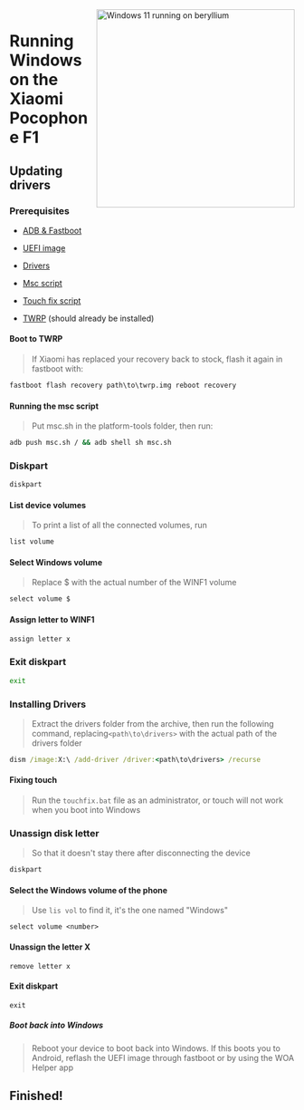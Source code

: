 <img align="right" src="https://github.com/n00b69/woa-beryllium/blob/main/beryllium.png" width="350" alt="Windows 11 running on beryllium">

# Running Windows on the Xiaomi Pocophone F1

## Updating drivers

### Prerequisites
- [ADB & Fastboot](https://developer.android.com/studio/releases/platform-tools)

- [UEFI image](https://github.com/n00b69/woa-beryllium/releases/tag/UEFI)
  
- [Drivers](https://github.com/n00b69/woa-beryllium/releases/tag/Drivers)
  
- [Msc script](https://github.com/n00b69/woa-beryllium/releases/download/Files/msc.sh)

- [Touch fix script](https://github.com/n00b69/woa-beryllium/releases/download/Files/touchfix.bat)
  
- [TWRP](https://github.com/n00b69/woa-beryllium/releases/download/Recoveries/twrp.img) (should already be installed)

#### Boot to TWRP
> If Xiaomi has replaced your recovery back to stock, flash it again in fastboot with:
```cmd
fastboot flash recovery path\to\twrp.img reboot recovery
```

#### Running the msc script
> Put msc.sh in the platform-tools folder, then run:
```cmd
adb push msc.sh / && adb shell sh msc.sh
```

### Diskpart
```cmd
diskpart
```

#### List device volumes
> To print a list of all the connected volumes, run
```cmd
list volume
```

#### Select Windows volume
> Replace $ with the actual number of the WINF1 volume
```cmd
select volume $
```

#### Assign letter to WINF1
```cmd
assign letter x
```

### Exit diskpart
```cmd
exit
```

### Installing Drivers
> Extract the drivers folder from the archive, then run the following command, replacing`<path\to\drivers>` with the actual path of the drivers folder
```cmd
dism /image:X:\ /add-driver /driver:<path\to\drivers> /recurse
```

#### Fixing touch
> Run the `touchfix.bat` file as an administrator, or touch will not work when you boot into Windows

### Unassign disk letter
> So that it doesn't stay there after disconnecting the device
```cmd
diskpart
```

#### Select the Windows volume of the phone
> Use `lis vol` to find it, it's the one named "Windows"
```diskpart
select volume <number>
```

#### Unassign the letter X
```diskpart
remove letter x
```

#### Exit diskpart
```diskpart
exit
```

##### Boot back into Windows
> Reboot your device to boot back into Windows. If this boots you to Android, reflash the UEFI image through fastboot or by using the WOA Helper app


## Finished!



















